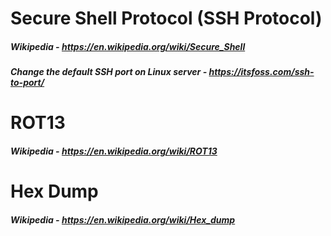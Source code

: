 # Secure Shell Protocol (SSH Protocol)
##### Wikipedia - https://en.wikipedia.org/wiki/Secure_Shell
##### Change the default SSH port on Linux server - https://itsfoss.com/ssh-to-port/

# ROT13
##### Wikipedia - https://en.wikipedia.org/wiki/ROT13

# Hex Dump

##### Wikipedia - https://en.wikipedia.org/wiki/Hex_dump